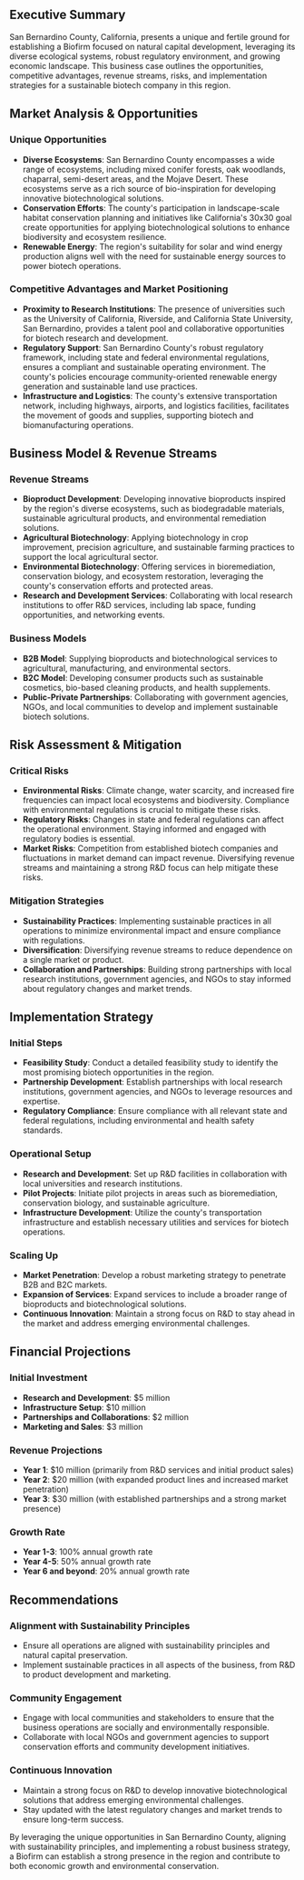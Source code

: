 ## Executive Summary

San Bernardino County, California, presents a unique and fertile ground for establishing a Biofirm focused on natural capital development, leveraging its diverse ecological systems, robust regulatory environment, and growing economic landscape. This business case outlines the opportunities, competitive advantages, revenue streams, risks, and implementation strategies for a sustainable biotech company in this region.

## Market Analysis & Opportunities

### Unique Opportunities
- **Diverse Ecosystems**: San Bernardino County encompasses a wide range of ecosystems, including mixed conifer forests, oak woodlands, chaparral, semi-desert areas, and the Mojave Desert. These ecosystems serve as a rich source of bio-inspiration for developing innovative biotechnological solutions.
- **Conservation Efforts**: The county's participation in landscape-scale habitat conservation planning and initiatives like California's 30x30 goal create opportunities for applying biotechnological solutions to enhance biodiversity and ecosystem resilience.
- **Renewable Energy**: The region's suitability for solar and wind energy production aligns well with the need for sustainable energy sources to power biotech operations.

### Competitive Advantages and Market Positioning
- **Proximity to Research Institutions**: The presence of universities such as the University of California, Riverside, and California State University, San Bernardino, provides a talent pool and collaborative opportunities for biotech research and development.
- **Regulatory Support**: San Bernardino County's robust regulatory framework, including state and federal environmental regulations, ensures a compliant and sustainable operating environment. The county's policies encourage community-oriented renewable energy generation and sustainable land use practices.
- **Infrastructure and Logistics**: The county's extensive transportation network, including highways, airports, and logistics facilities, facilitates the movement of goods and supplies, supporting biotech and biomanufacturing operations.

## Business Model & Revenue Streams

### Revenue Streams
- **Bioproduct Development**: Developing innovative bioproducts inspired by the region's diverse ecosystems, such as biodegradable materials, sustainable agricultural products, and environmental remediation solutions.
- **Agricultural Biotechnology**: Applying biotechnology in crop improvement, precision agriculture, and sustainable farming practices to support the local agricultural sector.
- **Environmental Biotechnology**: Offering services in bioremediation, conservation biology, and ecosystem restoration, leveraging the county's conservation efforts and protected areas.
- **Research and Development Services**: Collaborating with local research institutions to offer R&D services, including lab space, funding opportunities, and networking events.

### Business Models
- **B2B Model**: Supplying bioproducts and biotechnological services to agricultural, manufacturing, and environmental sectors.
- **B2C Model**: Developing consumer products such as sustainable cosmetics, bio-based cleaning products, and health supplements.
- **Public-Private Partnerships**: Collaborating with government agencies, NGOs, and local communities to develop and implement sustainable biotech solutions.

## Risk Assessment & Mitigation

### Critical Risks
- **Environmental Risks**: Climate change, water scarcity, and increased fire frequencies can impact local ecosystems and biodiversity. Compliance with environmental regulations is crucial to mitigate these risks.
- **Regulatory Risks**: Changes in state and federal regulations can affect the operational environment. Staying informed and engaged with regulatory bodies is essential.
- **Market Risks**: Competition from established biotech companies and fluctuations in market demand can impact revenue. Diversifying revenue streams and maintaining a strong R&D focus can help mitigate these risks.

### Mitigation Strategies
- **Sustainability Practices**: Implementing sustainable practices in all operations to minimize environmental impact and ensure compliance with regulations.
- **Diversification**: Diversifying revenue streams to reduce dependence on a single market or product.
- **Collaboration and Partnerships**: Building strong partnerships with local research institutions, government agencies, and NGOs to stay informed about regulatory changes and market trends.

## Implementation Strategy

### Initial Steps
- **Feasibility Study**: Conduct a detailed feasibility study to identify the most promising biotech opportunities in the region.
- **Partnership Development**: Establish partnerships with local research institutions, government agencies, and NGOs to leverage resources and expertise.
- **Regulatory Compliance**: Ensure compliance with all relevant state and federal regulations, including environmental and health safety standards.

### Operational Setup
- **Research and Development**: Set up R&D facilities in collaboration with local universities and research institutions.
- **Pilot Projects**: Initiate pilot projects in areas such as bioremediation, conservation biology, and sustainable agriculture.
- **Infrastructure Development**: Utilize the county's transportation infrastructure and establish necessary utilities and services for biotech operations.

### Scaling Up
- **Market Penetration**: Develop a robust marketing strategy to penetrate B2B and B2C markets.
- **Expansion of Services**: Expand services to include a broader range of bioproducts and biotechnological solutions.
- **Continuous Innovation**: Maintain a strong focus on R&D to stay ahead in the market and address emerging environmental challenges.

## Financial Projections

### Initial Investment
- **Research and Development**: $5 million
- **Infrastructure Setup**: $10 million
- **Partnerships and Collaborations**: $2 million
- **Marketing and Sales**: $3 million

### Revenue Projections
- **Year 1**: $10 million (primarily from R&D services and initial product sales)
- **Year 2**: $20 million (with expanded product lines and increased market penetration)
- **Year 3**: $30 million (with established partnerships and a strong market presence)

### Growth Rate
- **Year 1-3**: 100% annual growth rate
- **Year 4-5**: 50% annual growth rate
- **Year 6 and beyond**: 20% annual growth rate

## Recommendations

### Alignment with Sustainability Principles
- Ensure all operations are aligned with sustainability principles and natural capital preservation.
- Implement sustainable practices in all aspects of the business, from R&D to product development and marketing.

### Community Engagement
- Engage with local communities and stakeholders to ensure that the business operations are socially and environmentally responsible.
- Collaborate with local NGOs and government agencies to support conservation efforts and community development initiatives.

### Continuous Innovation
- Maintain a strong focus on R&D to develop innovative biotechnological solutions that address emerging environmental challenges.
- Stay updated with the latest regulatory changes and market trends to ensure long-term success.

By leveraging the unique opportunities in San Bernardino County, aligning with sustainability principles, and implementing a robust business strategy, a Biofirm can establish a strong presence in the region and contribute to both economic growth and environmental conservation.